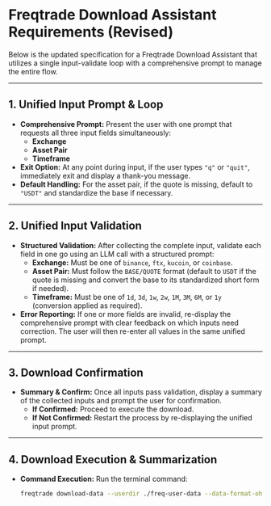 # Freqtrade Download Assistant Requirements (Revised)

Below is the updated specification for a Freqtrade Download Assistant that utilizes a single input-validate loop with a comprehensive prompt to manage the entire flow.

---

## 1. Unified Input Prompt & Loop

- **Comprehensive Prompt:** Present the user with one prompt that requests all three input fields simultaneously:
  - **Exchange**
  - **Asset Pair**
  - **Timeframe**
- **Exit Option:** At any point during input, if the user types `"q"` or `"quit"`, immediately exit and display a thank-you message.
- **Default Handling:** For the asset pair, if the quote is missing, default to `"USDT"` and standardize the base if necessary.

---

## 2. Unified Input Validation

- **Structured Validation:** After collecting the complete input, validate each field in one go using an LLM call with a structured prompt:
  - **Exchange:** Must be one of `binance`, `ftx`, `kucoin`, or `coinbase`.
  - **Asset Pair:** Must follow the `BASE/QUOTE` format (default to `USDT` if the quote is missing and convert the base to its standardized short form if needed).
  - **Timeframe:** Must be one of `1d`, `3d`, `1w`, `2w`, `1M`, `3M`, `6M`, or `1y` (conversion applied as required).
- **Error Reporting:** If one or more fields are invalid, re-display the comprehensive prompt with clear feedback on which inputs need correction. The user will then re-enter all values in the same unified prompt.

---

## 3. Download Confirmation

- **Summary & Confirm:** Once all inputs pass validation, display a summary of the collected inputs and prompt the user for confirmation.
  - **If Confirmed:** Proceed to execute the download.
  - **If Not Confirmed:** Restart the process by re-displaying the unified input prompt.

---

## 4. Download Execution & Summarization

- **Command Execution:** Run the terminal command:
  ```bash
  freqtrade download-data --userdir ./freq-user-data --data-format-ohlcv json --exchange {exchange} -t {timeframe} --timerange=20200101- -p {pair}
